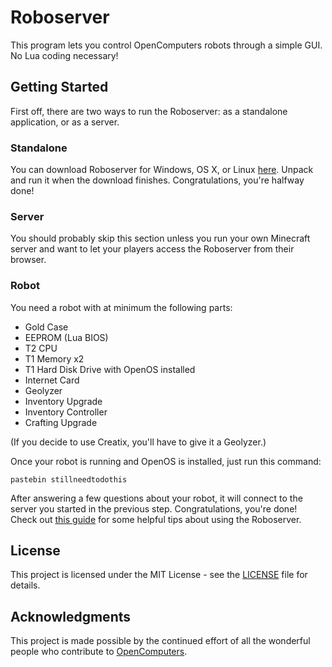 # Roboserver

This program lets you control OpenComputers robots through a simple GUI. No Lua coding necessary!

## Getting Started

First off, there are two ways to run the Roboserver: as a standalone application, or as a server.

[](public/assets/tree.gif)

### Standalone

You can download Roboserver for Windows, OS X, or Linux [here](). Unpack and run it when the download finishes. Congratulations, you're halfway done!

### Server

You should probably skip this section unless you run your own Minecraft server and want to let your players access the Roboserver from their browser.

### Robot

You need a robot with at minimum the following parts:
* Gold Case
* EEPROM (Lua BIOS)
* T2 CPU
* T1 Memory x2
* T1 Hard Disk Drive with OpenOS installed
* Internet Card
* Geolyzer
* Inventory Upgrade
* Inventory Controller
* Crafting Upgrade

(If you decide to use Creatix, you'll have to give it a Geolyzer.)

Once your robot is running and OpenOS is installed, just run this command:

```
pastebin stillneedtodothis
```

After answering a few questions about your robot, it will connect to the server you started in the previous step. Congratulations, you're done! Check out [this guide](guide.md) for some helpful tips about using the Roboserver.

## License

This project is licensed under the MIT License - see the [LICENSE](LICENSE) file for details.

## Acknowledgments

This project is made possible by the continued effort of all the wonderful people who contribute to [OpenComputers](https://github.com/MightyPirates/OpenComputers).
